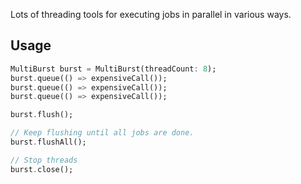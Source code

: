 Lots of threading tools for executing jobs in parallel in various ways.

## Usage

```dart
MultiBurst burst = MultiBurst(threadCount: 8);
burst.queue(() => expensiveCall());
burst.queue(() => expensiveCall());
burst.queue(() => expensiveCall());

burst.flush();

// Keep flushing until all jobs are done.
burst.flushAll();

// Stop threads
burst.close();
```
